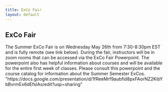 ```yaml
---
title: ExCo Fair
layout: default
---
```

## ExCo Fair

<p>The Summer ExCo Fair is on Wednesday May 26th from 7:30-8:30pm EST and is fully remote (see link below). During the fair, instructors will be in zoom rooms that can be accessed via the ExCo Fair Powerpoint. The powerpoint also has helpful information about courses and will be available for the entire first week of classes. Please consult this powerpoint and the course catalog for information about the Summer Semester ExCos. "https://docs.google.com/presentation/d/1fReeMrf9aubfid8pxFAorNZ2KibYbBvrmEx6dEfslAs/edit?usp=sharing" </p>
